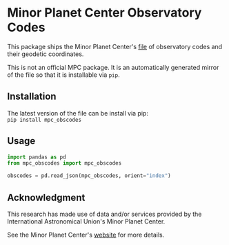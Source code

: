 # Minor Planet Center Observatory Codes

This package ships the Minor Planet Center's [file](https://minorplanetcenter.net/Extended_Files/obscodes_extended.json.gz) of observatory codes and their geodetic coordinates.

This is not an official MPC package. It is an automatically generated mirror of the file so that it is 
installable via `pip`.

## Installation

The latest version of the file can be install via pip:  
`pip install mpc_obscodes`

## Usage
```python
import pandas as pd
from mpc_obscodes import mpc_obscodes

obscodes = pd.read_json(mpc_obscodes, orient="index")
```

## Acknowledgment

This research has made use of data and/or services provided by the International Astronomical Union's Minor Planet Center.

See the Minor Planet Center's [website](https://cgi.minorplanetcenter.net/) for more details.